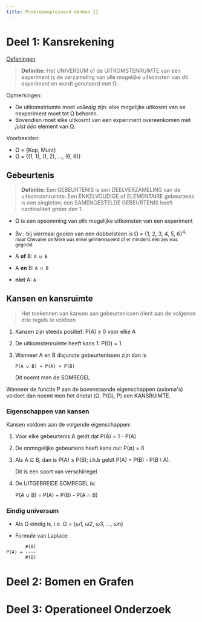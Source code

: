 ```yaml
---
title: Probleemoplossend denken II
---
```


# Deel 1: Kansrekening

[Oefeningen](/2de-jaar/semester-II/ProbleemoplOssendDenken/Oefeningen_1.md)

> **Definitie:** Het UNIVERSUM of  de UITKOMSTENRUIMTE van een experiment is de verzameling van alle mogelijke uitkomsten van dit experiment en wordt genoteerd met Ω.

Opmerkingen:

- De uitkomstriumte moet *volledig* zijn: elke mogelijke uitkosmt van ee nexperiment moet tot Ω behoren.
- Bovendien moet elke uitkosmt van een experiment overeenkomen met *juist één* element van Ω.

Voorbeelden:

- Ω = {Kop, Munt}
- Ω = {(1, 1), (1, 2), ..., (6, 6)}

## Gebeurtenis

> **Definitie:** Een GEBEURTENIS is een DEELVERZAMELING van de uitkomstenruimte. Een ENKELVOUDIGE of ELEMENTAIRE gebeurtenis is een singleton; een SAMENGESTELDE GEBEURTENIS heeft cardinaliteit groter dan 1.

- Ω is een opsomming van *alle* mogelijke uitkomsten van een experiment
- Bv.: bij viermaal gooien van een dobbelsteen is Ω = {1, 2, 3, 4, 5, 6}<sup>4</up>, maar Chevalier de Méré was enkel geïnteresseerd of er minstens één zes was gegooid.

- A **of** B: `A ∪ B`
- A **en** B: `A ∩ B`
- **niet** A: `A`

## Kansen en kansruimte

> Het toekennen van kansen aan gebeurtenissen dient aan de volgende drie regels te voldoen
1. Kansen zijn steeds positief: P(A) ≥ 0 voor elke A
2. De uitkomstenruimte heeft kans 1: P(Ω) = 1.
3. Wanneer A en B disjuncte gebeurtenissen zijn dan is

    ```
    P(A ∪ B) = P(A) + P(B)
    ```

    Dit noemt men de SOMREGEL

Wanneer de functie P aan de bovenstaande eigenschappen (axioma's) voldoet dan noemt men het drietal (Ω, P(Ω), P) een KANSRUIMTE.

### Eigenschappen van kansen

Kansen voldoen aan de volgende eigenschappen:

1. Voor elke gebeurtenis A geldt dat P(Ā) = 1 - P(A)
2. De onmogelijke gebeurtens heeft kans nul: P(∅) = 0
3. Als A ⊆ B, dan is P(A) ≤ P(B); i.h.b geldt P(A) = P(B) - P(B \ A).

    Dit is een soort van verschilregel

4. De UITGEBREIDE SOMREGEL is:

    P(A ∪ B) = P(A) + P(B) - P(A ∩ B)

### Eindig universum

- Als Ω eindig is, i.e. Ω = {ω1, ω2, ω3, ..., ωn}

- Formule van Laplace:

```
       #(A)
P(A) = ----
       #(Ω)
```

# Deel 2: Bomen en Grafen

# Deel 3: Operationeel Onderzoek
